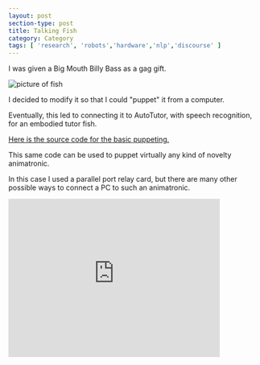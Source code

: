 ```yaml
---
layout: post
section-type: post
title: Talking Fish
category: Category
tags: [ 'research', 'robots','hardware','nlp','discourse' ]
---
```

I was given a Big Mouth Billy Bass as a gag gift.

![picture of fish](https://umdrive.memphis.edu/aolney/public/projects/bass/BillyBassFish3.jpg)

I decided to modify it so that I could "puppet" it from a computer.

Eventually, this led to connecting it to AutoTutor, with speech recognition, for an embodied tutor fish.

[Here is the source code for the basic puppeting.](https://umdrive.memphis.edu/aolney/public/projects/bass/BassTTS.zip)

This same code can be used to puppet virtually any kind of novelty animatronic.

In this case I used a parallel port relay card, but there are many other possible ways to connect a PC to such an animatronic.

<iframe width="420" height="315" src="https://www.youtube.com/embed/jDNXG09vFqo" frameborder="0" allowfullscreen></iframe>

